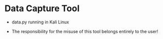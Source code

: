 # Data Capture Tool

- data.py running in Kali Linux

- The responsibility for the misuse of this tool belongs entirely to the user!
